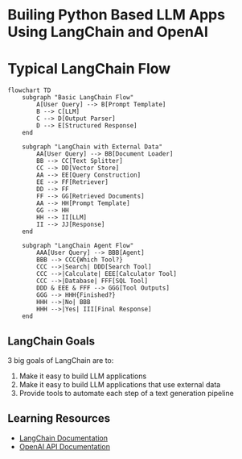 # Builing Python Based LLM Apps Using LangChain and OpenAI

# Typical LangChain Flow

```mermaid
flowchart TD
    subgraph "Basic LangChain Flow"
        A[User Query] --> B[Prompt Template]
        B --> C[LLM]
        C --> D[Output Parser]
        D --> E[Structured Response]
    end

    subgraph "LangChain with External Data"
        AA[User Query] --> BB[Document Loader]
        BB --> CC[Text Splitter]
        CC --> DD[Vector Store]
        AA --> EE[Query Construction]
        EE --> FF[Retriever]
        DD --> FF
        FF --> GG[Retrieved Documents]
        AA --> HH[Prompt Template]
        GG --> HH
        HH --> II[LLM]
        II --> JJ[Response]
    end

    subgraph "LangChain Agent Flow"
        AAA[User Query] --> BBB[Agent]
        BBB --> CCC{Which Tool?}
        CCC -->|Search| DDD[Search Tool]
        CCC -->|Calculate| EEE[Calculator Tool]
        CCC -->|Database| FFF[SQL Tool]
        DDD & EEE & FFF --> GGG[Tool Outputs]
        GGG --> HHH{Finished?}
        HHH -->|No| BBB
        HHH -->|Yes| III[Final Response]
    end
```

## LangChain Goals

3 big goals of LangChain are to:
1. Make it easy to build LLM applications
2. Make it easy to build LLM applications that use external data
3. Provide tools to automate each step of a text generation pipeline

## Learning Resources

- [LangChain Documentation](https://python.langchain.com/docs/introduction/)
- [OpenAI API Documentation](https://platform.openai.com/docs/overview)
